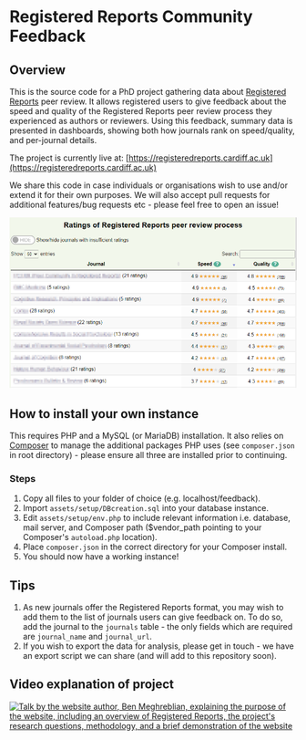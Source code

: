 # Registered Reports Community Feedback
## Overview
This is the source code for a PhD project gathering data about [Registered Reports](https://cos.io/rr) peer review. It allows registered users to give feedback about the speed and quality of the Registered Reports peer review process they experienced as authors or reviewers. Using this feedback, summary data is presented in dashboards, showing both how journals rank on speed/quality, and per-journal details.

The project is currently live at: [https://registeredreports.cardiff.ac.uk](https://registeredreports.cardiff.ac.uk)

We share this code in case individuals or organisations wish to use and/or extend it for their own purposes. We will also accept pull requests for additional features/bug requests etc - please feel free to open an issue!

![Screenshot of website dashboard, blurred to obscure journal names](assets/images/dashboard.png)

## How to install your own instance
This requires PHP and a MySQL (or MariaDB) installation. It also relies on [Composer](https://getcomposer.org) to manage the additional packages PHP uses (see `composer.json` in root directory) - please ensure all three are installed prior to continuing.

### Steps
1. Copy all files to your folder of choice (e.g. localhost/feedback).
2. Import `assets/setup/DBcreation.sql` into your database instance.
3. Edit `assets/setup/env.php` to include relevant information i.e. database, mail server, and Composer path ($vendor_path pointing to your Composer's `autoload.php` location).
4. Place `composer.json` in the correct directory for your Composer install.
5. You should now have a working instance!

## Tips
1. As new journals offer the Registered Reports format, you may wish to add them to the list of journals users can give feedback on. To do so, add the journal to the `journals` table - the only fields which are required are `journal_name` and `journal_url`.
2. If you wish to export the data for analysis, please get in touch - we have an export script we can share (and will add to this repository soon).

## Video explanation of project

[![Talk by the website author, Ben Meghreblian, explaining the purpose of the website, including an overview of Registered Reports, the project's research questions, methodology, and a brief demonstration of the website](https://img.youtube.com/vi/eLCsgTHn7lI/0.jpg)](https://www.youtube.com/watch?v=eLCsgTHn7lI)
